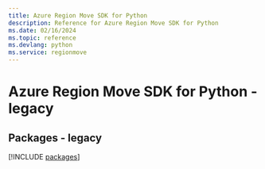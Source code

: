 ```yaml
---
title: Azure Region Move SDK for Python
description: Reference for Azure Region Move SDK for Python
ms.date: 02/16/2024
ms.topic: reference
ms.devlang: python
ms.service: regionmove
---
```

# Azure Region Move SDK for Python - legacy
## Packages - legacy
[!INCLUDE [packages](region-move-index.md)]